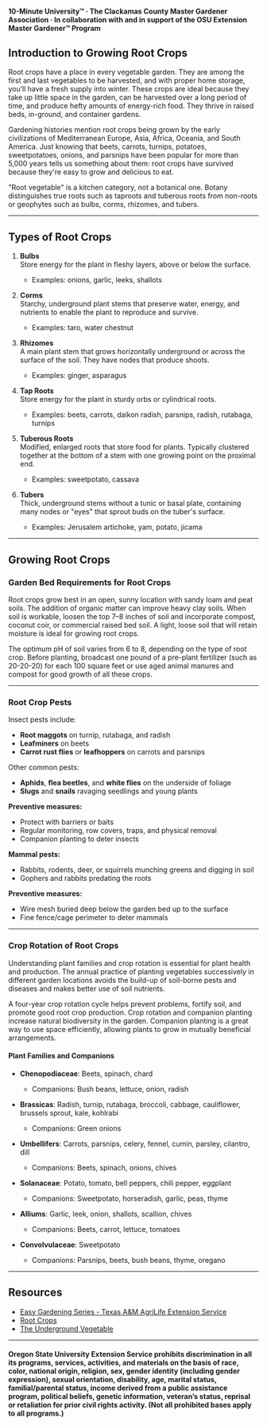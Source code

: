 #### 10-Minute University™ · The Clackamas County Master Gardener Association · In collaboration with and in support of the OSU Extension Master Gardener™ Program

## Introduction to Growing Root Crops

Root crops have a place in every vegetable garden. They are among the first and last vegetables to be harvested, and with proper home storage, you’ll have a fresh supply into winter. These crops are ideal because they take up little space in the garden, can be harvested over a long period of time, and produce hefty amounts of energy-rich food. They thrive in raised beds, in-ground, and container gardens.

Gardening histories mention root crops being grown by the early civilizations of Mediterranean Europe, Asia, Africa, Oceania, and South America. Just knowing that beets, carrots, turnips, potatoes, sweetpotatoes, onions, and parsnips have been popular for more than 5,000 years tells us something about them: root crops have survived because they're easy to grow and delicious to eat.

"Root vegetable" is a kitchen category, not a botanical one. Botany distinguishes true roots such as taproots and tuberous roots from non-roots or geophytes such as bulbs, corms, rhizomes, and tubers.

---

## Types of Root Crops

1. **Bulbs**  
   Store energy for the plant in fleshy layers, above or below the surface.  
   - Examples: onions, garlic, leeks, shallots

2. **Corms**  
   Starchy, underground plant stems that preserve water, energy, and nutrients to enable the plant to reproduce and survive.  
   - Examples: taro, water chestnut

3. **Rhizomes**  
   A main plant stem that grows horizontally underground or across the surface of the soil. They have nodes that produce shoots.  
   - Examples: ginger, asparagus

4. **Tap Roots**  
   Store energy for the plant in sturdy orbs or cylindrical roots.  
   - Examples: beets, carrots, daikon radish, parsnips, radish, rutabaga, turnips

5. **Tuberous Roots**  
   Modified, enlarged roots that store food for plants. Typically clustered together at the bottom of a stem with one growing point on the proximal end.  
   - Examples: sweetpotato, cassava

6. **Tubers**  
   Thick, underground stems without a tunic or basal plate, containing many nodes or "eyes" that sprout buds on the tuber's surface.  
   - Examples: Jerusalem artichoke, yam, potato, jicama

---

## Growing Root Crops

### Garden Bed Requirements for Root Crops

Root crops grow best in an open, sunny location with sandy loam and peat soils. The addition of organic matter can improve heavy clay soils. When soil is workable, loosen the top 7–8 inches of soil and incorporate compost, coconut coir, or commercial raised bed soil. A light, loose soil that will retain moisture is ideal for growing root crops.

The optimum pH of soil varies from 6 to 8, depending on the type of root crop. Before planting, broadcast one pound of a pre-plant fertilizer (such as 20-20-20) for each 100 square feet or use aged animal manures and compost for good growth of all these crops.

---

### Root Crop Pests

Insect pests include:
- **Root maggots** on turnip, rutabaga, and radish
- **Leafminers** on beets
- **Carrot rust flies** or **leafhoppers** on carrots and parsnips

Other common pests:
- **Aphids**, **flea beetles**, and **white flies** on the underside of foliage
- **Slugs** and **snails** ravaging seedlings and young plants

**Preventive measures:**
- Protect with barriers or baits
- Regular monitoring, row covers, traps, and physical removal
- Companion planting to deter insects

**Mammal pests:**
- Rabbits, rodents, deer, or squirrels munching greens and digging in soil
- Gophers and rabbits predating the roots

**Preventive measures:**
- Wire mesh buried deep below the garden bed up to the surface
- Fine fence/cage perimeter to deter mammals

---

### Crop Rotation of Root Crops

Understanding plant families and crop rotation is essential for plant health and production. The annual practice of planting vegetables successively in different garden locations avoids the build-up of soil-borne pests and diseases and makes better use of soil nutrients.

A four-year crop rotation cycle helps prevent problems, fortify soil, and promote good root crop production. Crop rotation and companion planting increase natural biodiversity in the garden. Companion planting is a great way to use space efficiently, allowing plants to grow in mutually beneficial arrangements.

#### Plant Families and Companions

- **Chenopodiaceae**: Beets, spinach, chard  
  - Companions: Bush beans, lettuce, onion, radish

- **Brassicas**: Radish, turnip, rutabaga, broccoli, cabbage, cauliflower, brussels sprout, kale, kohlrabi  
  - Companions: Green onions

- **Umbellifers**: Carrots, parsnips, celery, fennel, cumin, parsley, cilantro, dill  
  - Companions: Beets, spinach, onions, chives

- **Solanaceae**: Potato, tomato, bell peppers, chili pepper, eggplant  
  - Companions: Sweetpotato, horseradish, garlic, peas, thyme

- **Alliums**: Garlic, leek, onion, shallots, scallion, chives  
  - Companions: Beets, carrot, lettuce, tomatoes

- **Convolvulaceae**: Sweetpotato  
  - Companions: Parsnips, beets, bush beans, thyme, oregano

---

## Resources

- [Easy Gardening Series - Texas A&M AgriLife Extension Service](https://aggie-horticulture.tamu.edu/vegetable/easy-gardening-series/)
- [Root Crops](https://ag.umass.edu/sites/ag.umass.edu/files/fact-sheets/pdf/root_crops.pdf)
- [The Underground Vegetable](https://washingtoncountymastergardeners.org/wp-content/uploads/2024/04/Root-Crops-Vegetable-Underground.pdf)

---

#### Oregon State University Extension Service prohibits discrimination in all its programs, services, activities, and materials on the basis of race, color, national origin, religion, sex, gender identity (including gender expression), sexual orientation, disability, age, marital status, familial/parental status, income derived from a public assistance program, political beliefs, genetic information, veteran’s status, reprisal or retaliation for prior civil rights activity. (Not all prohibited bases apply to all programs.)